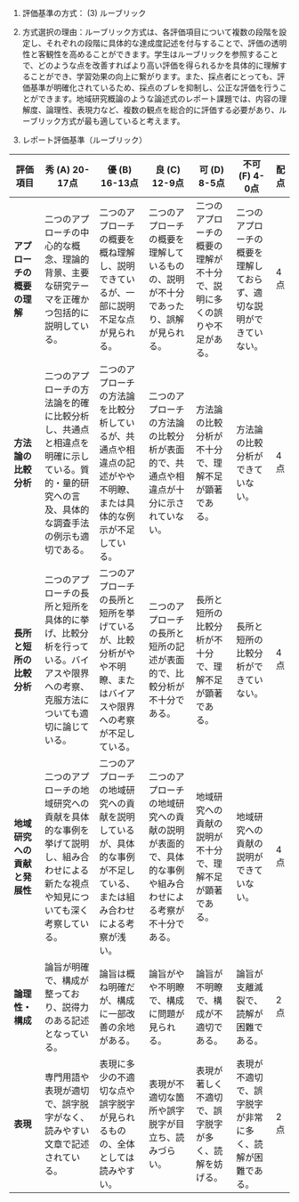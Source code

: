 1. 評価基準の方式： (3) ルーブリック

2. 方式選択の理由：ルーブリック方式は、各評価項目について複数の段階を設定し、それぞれの段階に具体的な達成度記述を付与することで、評価の透明性と客観性を高めることができます。学生はルーブリックを参照することで、どのような点を改善すればより高い評価を得られるかを具体的に理解することができ、学習効果の向上に繋がります。また、採点者にとっても、評価基準が明確化されているため、採点のブレを抑制し、公正な評価を行うことができます。地域研究概論のような論述式のレポート課題では、内容の理解度、論理性、表現力など、複数の観点を総合的に評価する必要があり、ルーブリック方式が最も適していると考えます。

3. レポート評価基準（ルーブリック）

| 評価項目 | 秀 (A) 20-17点 | 優 (B) 16-13点 | 良 (C) 12-9点 | 可 (D) 8-5点 | 不可 (F) 4-0点 | 配点 |
|---|---|---|---|---|---|---|
| **アプローチの概要の理解** | 二つのアプローチの中心的な概念、理論的背景、主要な研究テーマを正確かつ包括的に説明している。 | 二つのアプローチの概要を概ね理解し、説明できているが、一部に説明不足な点が見られる。 | 二つのアプローチの概要を理解しているものの、説明が不十分であったり、誤解が見られる。 | 二つのアプローチの概要の理解が不十分で、説明に多くの誤りや不足がある。 | 二つのアプローチの概要を理解しておらず、適切な説明ができていない。 | 4点 |
| **方法論の比較分析** | 二つのアプローチの方法論を的確に比較分析し、共通点と相違点を明確に示している。質的・量的研究への言及、具体的な調査手法の例示も適切である。 | 二つのアプローチの方法論を比較分析しているが、共通点や相違点の記述がやや不明瞭、または具体的な例示が不足している。 | 二つのアプローチの方法論の比較分析が表面的で、共通点や相違点が十分に示されていない。 | 方法論の比較分析が不十分で、理解不足が顕著である。 | 方法論の比較分析ができていない。 | 4点 |
| **長所と短所の比較分析** | 二つのアプローチの長所と短所を具体的に挙げ、比較分析を行っている。バイアスや限界への考察、克服方法についても適切に論じている。 | 二つのアプローチの長所と短所を挙げているが、比較分析がやや不明瞭、またはバイアスや限界への考察が不足している。 | 二つのアプローチの長所と短所の記述が表面的で、比較分析が不十分である。 | 長所と短所の比較分析が不十分で、理解不足が顕著である。 | 長所と短所の比較分析ができていない。 | 4点 |
| **地域研究への貢献と発展性** | 二つのアプローチの地域研究への貢献を具体的な事例を挙げて説明し、組み合わせによる新たな視点や知見についても深く考察している。 | 二つのアプローチの地域研究への貢献を説明しているが、具体的な事例が不足している、または組み合わせによる考察が浅い。 | 二つのアプローチの地域研究への貢献の説明が表面的で、具体的な事例や組み合わせによる考察が不十分である。 | 地域研究への貢献の説明が不十分で、理解不足が顕著である。 | 地域研究への貢献の説明ができていない。 | 4点 |
| **論理性・構成** | 論旨が明確で、構成が整っており、説得力のある記述となっている。 | 論旨は概ね明確だが、構成に一部改善の余地がある。 | 論旨がやや不明瞭で、構成に問題が見られる。 | 論旨が不明瞭で、構成が不適切である。 | 論旨が支離滅裂で、読解が困難である。 | 2点 |
| **表現** | 専門用語や表現が適切で、誤字脱字がなく、読みやすい文章で記述されている。 | 表現に多少の不適切な点や誤字脱字が見られるものの、全体としては読みやすい。 | 表現が不適切な箇所や誤字脱字が目立ち、読みづらい。 | 表現が著しく不適切で、誤字脱字が多く、読解を妨げる。 | 表現が不適切で、誤字脱字が非常に多く、読解が困難である。 | 2点 |


